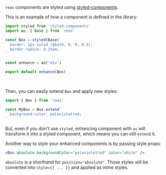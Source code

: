 `reas` components are styled using [styled-components](https://www.styled-components.com).

This is an example of how a component is defined in the library:
```jsx static
import styled from 'styled-components'
import as, { Base } from 'reas'

const Box = styled(Base)`
  border: 1px solid rgba(0, 0, 0, 0.3);
  border-radius: 0.25em;
`

const enhance = as('div')

export default enhance(Box)
```

<br />

Then, you can easily extend `Box` and apply new styles:
```jsx static
import { Box } from 'reas'

const MyBox = Box.extend`
  background-color: palevioletred;
`
```

But, even if you don't use `styled`, enhancing component with `as` will transform it into a styled component, which means you can still `extend` it.

Another way to style your enhanced components is by passing style props:
```jsx static
<Box absolute backgroundColor="palevioletred" color="white" />
```

`absolute` is a shorthand for `position="absolute"`. Those styles will be converted into `style={{ ... }}` and applied as inline styles.
